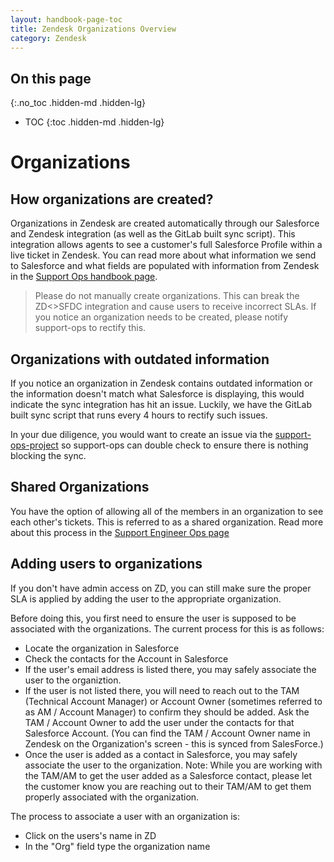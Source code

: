 ```yaml
---
layout: handbook-page-toc
title: Zendesk Organizations Overview
category: Zendesk
---
```


## On this page
{:.no_toc .hidden-md .hidden-lg}

- TOC
{:toc .hidden-md .hidden-lg}

# Organizations

## How organizations are created?

Organizations in Zendesk are created automatically through our Salesforce and
Zendesk integration (as well as the GitLab built sync script). This integration
allows agents to see a customer's full Salesforce Profile within a live ticket
in Zendesk. You can read more about what information we send to Salesforce and
what fields are populated with information from Zendesk in the
[Support Ops handbook page](https://about.gitlab.com/handbook/support/support-ops/#salesforce---zendesk-sync).

> Please do not manually create organizations. This can break the ZD<>SFDC
> integration and cause users to receive incorrect SLAs. If you notice an
> organization needs to be created, please notify support-ops to rectify this.

## Organizations with outdated information

If you notice an organization in Zendesk contains outdated information or the
information doesn't match what Salesforce is displaying, this would indicate the
sync integration has hit an issue. Luckily, we have the GitLab built sync script
that runs every 4 hours to rectify such issues.

In your due diligence, you would want to create an issue via the 
[support-ops-project](https://gitlab.com/gitlab-com/support/support-ops/support-ops-project/issues/new)
so support-ops can double check to ensure there is nothing blocking the sync.

## Shared Organizations

You have the option of allowing all of the members in an organization to see each other's tickets. This is referred to as a shared organization. Read more about this process in the [Support Engineer Ops page](https://about.gitlab.com/handbook/support/support-ops/#shared-organizations-in-zendesk) 

## Adding users to organizations

If you don't have admin access on ZD, you can still make sure the proper SLA is applied by adding the user to the appropriate organization.

Before doing this, you first need to ensure the user is supposed to be associated with the organizations. The current process for this is as follows:

- Locate the organization in Salesforce
- Check the contacts for the Account in Salesforce
- If the user's email address is listed there, you may safely associate the user to the organiztion.
- If the user is not listed there, you will need to reach out to the TAM (Technical Account Manager) or Account Owner (sometimes referred to as AM / Account Manager) to confirm they should be added. Ask the TAM / Account Owner to add the user under the contacts for that Salesforce Account. (You can find the TAM / Account Owner name in Zendesk on the Organization's screen - this is synced from SalesForce.)
- Once the user is added as a contact in Salesforce, you may safely associate the user to the organization.
Note: While you are working with the TAM/AM to get the user added as a Salesforce contact, please let the customer know you are reaching out to their TAM/AM to get them properly associated with the organization.

The process to associate a user with an organization is:

- Click on the users's name in ZD
- In the "Org" field type the organization name
